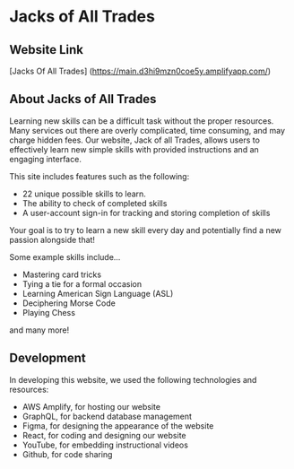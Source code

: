 # Jacks of All Trades

## Website Link
[Jacks Of All Trades] (https://main.d3hi9mzn0coe5y.amplifyapp.com/)

## About Jacks of All Trades 

Learning new skills can be a difficult task without the proper resources. Many services out there are overly complicated, time consuming, and may charge hidden fees. Our website, Jack of all Trades, allows users to effectively learn new simple skills with provided instructions and an engaging interface.

This site includes features such as the following:

* 22 unique possible skills to learn.
* The ability to check of completed skills
* A user-account sign-in for tracking and storing completion of skills

Your goal is to try to learn a new skill every day and potentially find a new passion alongside that!

Some example skills include...

* Mastering card tricks
* Tying a tie for a formal occasion
* Learning American Sign Language (ASL)
* Deciphering Morse Code
* Playing Chess

and many more!

## Development

In developing this website, we used the following technologies and resources:

* AWS Amplify, for hosting our website
* GraphQL, for backend database management
* Figma, for designing the appearance of the website
* React, for coding and designing our website
* YouTube, for embedding instructional videos
* Github, for code sharing

